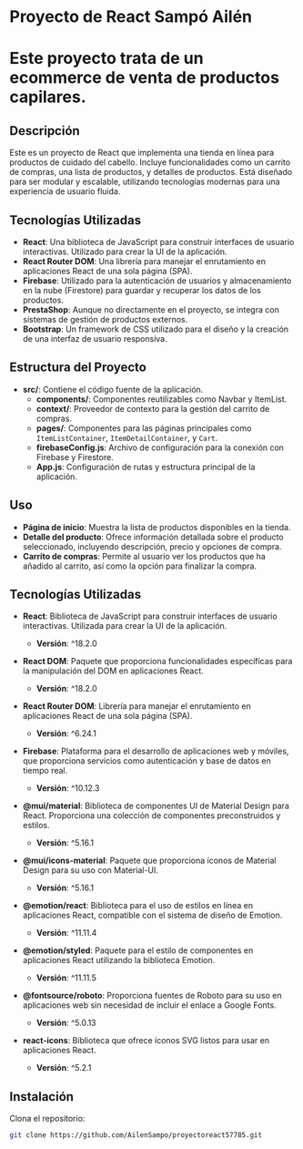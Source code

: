 # Proyecto de React Sampó Ailén

# Este proyecto trata de un ecommerce de venta de productos capilares.

## Descripción

Este es un proyecto de React que implementa una tienda en línea para productos de cuidado del cabello. Incluye funcionalidades como un carrito de compras, una lista de productos, y detalles de productos. Está diseñado para ser modular y escalable, utilizando tecnologías modernas para una experiencia de usuario fluida.

## Tecnologías Utilizadas

- **React**: Una biblioteca de JavaScript para construir interfaces de usuario interactivas. Utilizado para crear la UI de la aplicación.
- **React Router DOM**: Una librería para manejar el enrutamiento en aplicaciones React de una sola página (SPA).
- **Firebase**: Utilizado para la autenticación de usuarios y almacenamiento en la nube (Firestore) para guardar y recuperar los datos de los productos.
- **PrestaShop**: Aunque no directamente en el proyecto, se integra con sistemas de gestión de productos externos.
- **Bootstrap**: Un framework de CSS utilizado para el diseño y la creación de una interfaz de usuario responsiva.


## Estructura del Proyecto

- **src/**: Contiene el código fuente de la aplicación.
  - **components/**: Componentes reutilizables como Navbar y ItemList.
  - **context/**: Proveedor de contexto para la gestión del carrito de compras.
  - **pages/**: Componentes para las páginas principales como `ItemListContainer`, `ItemDetailContainer`, y `Cart`.
  - **firebaseConfig.js**: Archivo de configuración para la conexión con Firebase y Firestore.
  - **App.js**: Configuración de rutas y estructura principal de la aplicación.

## Uso

- **Página de inicio**: Muestra la lista de productos disponibles en la tienda.
- **Detalle del producto**: Ofrece información detallada sobre el producto seleccionado, incluyendo descripción, precio y opciones de compra.
- **Carrito de compras**: Permite al usuario ver los productos que ha añadido al carrito, así como la opción para finalizar la compra.


## Tecnologías Utilizadas

- **React**: Biblioteca de JavaScript para construir interfaces de usuario interactivas. Utilizada para crear la UI de la aplicación.
  - **Versión**: ^18.2.0

- **React DOM**: Paquete que proporciona funcionalidades específicas para la manipulación del DOM en aplicaciones React.
  - **Versión**: ^18.2.0

- **React Router DOM**: Librería para manejar el enrutamiento en aplicaciones React de una sola página (SPA).
  - **Versión**: ^6.24.1

- **Firebase**: Plataforma para el desarrollo de aplicaciones web y móviles, que proporciona servicios como autenticación y base de datos en tiempo real.
  - **Versión**: ^10.12.3

- **@mui/material**: Biblioteca de componentes UI de Material Design para React. Proporciona una colección de componentes preconstruidos y estilos.
  - **Versión**: ^5.16.1

- **@mui/icons-material**: Paquete que proporciona íconos de Material Design para su uso con Material-UI.
  - **Versión**: ^5.16.1

- **@emotion/react**: Biblioteca para el uso de estilos en línea en aplicaciones React, compatible con el sistema de diseño de Emotion.
  - **Versión**: ^11.11.4

- **@emotion/styled**: Paquete para el estilo de componentes en aplicaciones React utilizando la biblioteca Emotion.
  - **Versión**: ^11.11.5

- **@fontsource/roboto**: Proporciona fuentes de Roboto para su uso en aplicaciones web sin necesidad de incluir el enlace a Google Fonts.
  - **Versión**: ^5.0.13

- **react-icons**: Biblioteca que ofrece íconos SVG listos para usar en aplicaciones React.
  - **Versión**: ^5.2.1



## Instalación

 Clona el repositorio:
   ```bash
   git clone https://github.com/AilenSampo/proyectoreact57785.git





